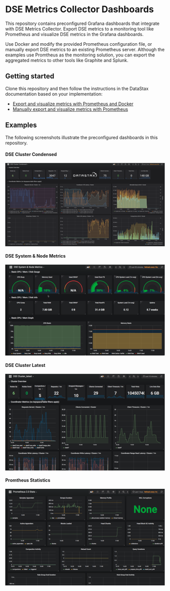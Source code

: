 # DSE Metrics Collector Dashboards

This repository contains preconfigured Grafana dashboards that integrate with DSE Metrics Collector. Export DSE metrics to a monitoring tool like Prometheus and visualize DSE metrics in the Grafana dashboards.

Use Docker and modify the provided Prometheus configuration file, or manually export DSE metrics to an existing Prometheus server. Although the examples use Promtheus as the monitoring solution, you can export the aggregated metrics to other tools like Graphite and Splunk.

## Getting started

Clone this repository and then follow the instructions in the DataStax documentation based on your implementation:

* [Export and visualize metrics with Prometheus and Docker](https://docs.datastax.com/en/dse/6.7/dse-dev/datastax_enterprise/tools/metricsCollector/mcIntroduction.html)
* [Manually export and visualize metrics with Prometheus](https://docs.datastax.com/en/dse/6.7/dse-dev/datastax_enterprise/tools/metricsCollector/mcExportMetricsManually.html)

## Examples

The following screenshots illustrate the preconfigured dashboards in this repository.

#### DSE Cluster Condensed
![DSE Cluster Condensed](DSEMetricsCollectorDashboardCondensed.png)

#### DSE System & Node Metrics
![DSE System and Node Metrics](DSEMetricsCollectorDashboardSystems.png)

#### DSE Cluster Latest
![DSE Cluster Latest](DSEMetricsCollectorDashboardLatest.png)

#### Promtheus Statistics
![Promtheus Statistics](DSEMetricsCollectorDashboardPrometheus.png)
